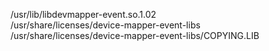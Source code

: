 /usr/lib/libdevmapper-event.so.1.02  
/usr/share/licenses/device-mapper-event-libs  
/usr/share/licenses/device-mapper-event-libs/COPYING.LIB  
